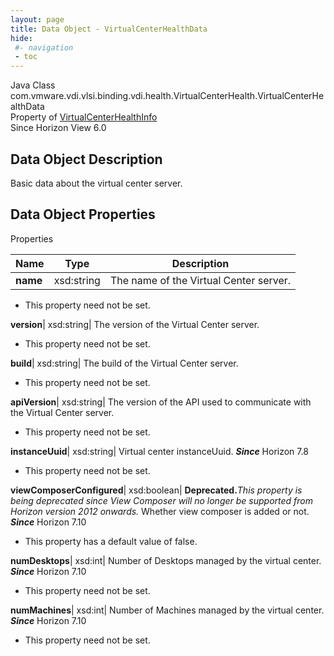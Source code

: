```yaml
---
layout: page
title: Data Object - VirtualCenterHealthData
hide:
 #- navigation
 - toc
---
```






Java Class
    com.vmware.vdi.vlsi.binding.vdi.health.VirtualCenterHealth.VirtualCenterHealthData  
Property of
     [VirtualCenterHealthInfo](vdi.health.VirtualCenterHealth.VirtualCenterHealthInfo.md#field_detail)  
Since 
    Horizon View 6.0

## Data Object Description 

Basic data about the virtual center server. 

## Data Object Properties

Properties

Name |  Type |  Description   
---|---|---  
**name**|  xsd:string|  The name of the Virtual Center server.   


* This property need not be set.

  
**version**|  xsd:string|  The version of the Virtual Center server.   


* This property need not be set.

  
**build**|  xsd:string|  The build of the Virtual Center server.   


* This property need not be set.

  
**apiVersion**|  xsd:string|  The version of the API used to communicate with the Virtual Center server.   


* This property need not be set.

  
**instanceUuid**|  xsd:string|  Virtual center instanceUuid.  **_Since_** Horizon 7.8  


* This property need not be set.

  
**viewComposerConfigured**|  xsd:boolean| **Deprecated.**_This property is being deprecated since View Composer will no longer be supported from Horizon version 2012 onwards._ Whether view composer is added or not.  **_Since_** Horizon 7.10  


  * This property has a default value of false.

  
**numDesktops**|  xsd:int|  Number of Desktops managed by the virtual center.  **_Since_** Horizon 7.10  


* This property need not be set.

  
**numMachines**|  xsd:int|  Number of Machines managed by the virtual center.  **_Since_** Horizon 7.10  


* This property need not be set.

  
  
  

  
  


